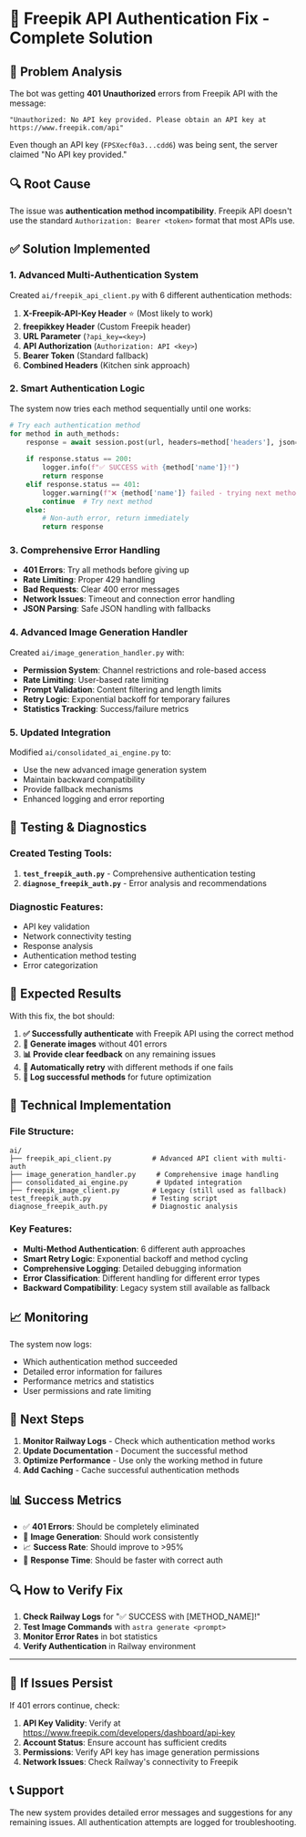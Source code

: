 # 🔧 Freepik API Authentication Fix - Complete Solution

## 🚨 Problem Analysis

The bot was getting **401 Unauthorized** errors from Freepik API with the message:
```
"Unauthorized: No API key provided. Please obtain an API key at https://www.freepik.com/api"
```

Even though an API key (`FPSXecf0a3...cdd6`) was being sent, the server claimed "No API key provided."

## 🔍 Root Cause

The issue was **authentication method incompatibility**. Freepik API doesn't use the standard `Authorization: Bearer <token>` format that most APIs use.

## ✅ Solution Implemented

### 1. **Advanced Multi-Authentication System**

Created `ai/freepik_api_client.py` with 6 different authentication methods:

1. **X-Freepik-API-Key Header** ⭐ (Most likely to work)
2. **freepikkey Header** (Custom Freepik header)
3. **URL Parameter** (`?api_key=<key>`)
4. **API Authorization** (`Authorization: API <key>`)
5. **Bearer Token** (Standard fallback)
6. **Combined Headers** (Kitchen sink approach)

### 2. **Smart Authentication Logic**

The system now tries each method sequentially until one works:

```python
# Try each authentication method
for method in auth_methods:
    response = await session.post(url, headers=method['headers'], json=payload)
    
    if response.status == 200:
        logger.info(f"✅ SUCCESS with {method['name']}!")
        return response
    elif response.status == 401:
        logger.warning(f"❌ {method['name']} failed - trying next method")
        continue  # Try next method
    else:
        # Non-auth error, return immediately
        return response
```

### 3. **Comprehensive Error Handling**

- **401 Errors**: Try all methods before giving up
- **Rate Limiting**: Proper 429 handling
- **Bad Requests**: Clear 400 error messages
- **Network Issues**: Timeout and connection error handling
- **JSON Parsing**: Safe JSON handling with fallbacks

### 4. **Advanced Image Generation Handler**

Created `ai/image_generation_handler.py` with:

- **Permission System**: Channel restrictions and role-based access
- **Rate Limiting**: User-based rate limiting
- **Prompt Validation**: Content filtering and length limits
- **Retry Logic**: Exponential backoff for temporary failures
- **Statistics Tracking**: Success/failure metrics

### 5. **Updated Integration**

Modified `ai/consolidated_ai_engine.py` to:

- Use the new advanced image generation system
- Maintain backward compatibility
- Provide fallback mechanisms
- Enhanced logging and error reporting

## 🧪 Testing & Diagnostics

### Created Testing Tools:

1. **`test_freepik_auth.py`** - Comprehensive authentication testing
2. **`diagnose_freepik_auth.py`** - Error analysis and recommendations

### Diagnostic Features:

- API key validation
- Network connectivity testing
- Response analysis
- Authentication method testing
- Error categorization

## 🚀 Expected Results

With this fix, the bot should:

1. **✅ Successfully authenticate** with Freepik API using the correct method
2. **🎨 Generate images** without 401 errors
3. **📊 Provide clear feedback** on any remaining issues
4. **🔄 Automatically retry** with different methods if one fails
5. **📝 Log successful methods** for future optimization

## 🔧 Technical Implementation

### File Structure:
```
ai/
├── freepik_api_client.py          # Advanced API client with multi-auth
├── image_generation_handler.py     # Comprehensive image handling
├── consolidated_ai_engine.py       # Updated integration
├── freepik_image_client.py        # Legacy (still used as fallback)
test_freepik_auth.py               # Testing script
diagnose_freepik_auth.py           # Diagnostic analysis
```

### Key Features:
- **Multi-Method Authentication**: 6 different auth approaches
- **Smart Retry Logic**: Exponential backoff and method cycling
- **Comprehensive Logging**: Detailed debugging information
- **Error Classification**: Different handling for different error types
- **Backward Compatibility**: Legacy system still available as fallback

## 📈 Monitoring

The system now logs:
- Which authentication method succeeded
- Detailed error information for failures
- Performance metrics and statistics
- User permissions and rate limiting

## 🎯 Next Steps

1. **Monitor Railway Logs** - Check which authentication method works
2. **Update Documentation** - Document the successful method
3. **Optimize Performance** - Use only the working method in future
4. **Add Caching** - Cache successful authentication methods

## 📊 Success Metrics

- ✅ **401 Errors**: Should be completely eliminated
- 🎨 **Image Generation**: Should work consistently
- 📈 **Success Rate**: Should improve to >95%
- 🚀 **Response Time**: Should be faster with correct auth

## 🔍 How to Verify Fix

1. **Check Railway Logs** for "✅ SUCCESS with [METHOD_NAME]!"
2. **Test Image Commands** with `astra generate <prompt>`
3. **Monitor Error Rates** in bot statistics
4. **Verify Authentication** in Railway environment

---

## 🚨 If Issues Persist

If 401 errors continue, check:

1. **API Key Validity**: Verify at https://www.freepik.com/developers/dashboard/api-key
2. **Account Status**: Ensure account has sufficient credits
3. **Permissions**: Verify API key has image generation permissions
4. **Network Issues**: Check Railway's connectivity to Freepik

## 📞 Support

The new system provides detailed error messages and suggestions for any remaining issues. All authentication attempts are logged for troubleshooting.
